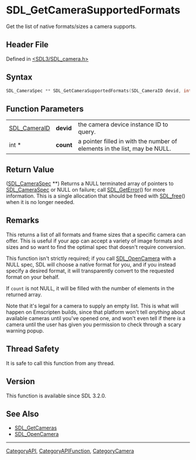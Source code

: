 # SDL_GetCameraSupportedFormats

Get the list of native formats/sizes a camera supports.

## Header File

Defined in [<SDL3/SDL_camera.h>](https://github.com/libsdl-org/SDL/blob/main/include/SDL3/SDL_camera.h)

## Syntax

```c
SDL_CameraSpec ** SDL_GetCameraSupportedFormats(SDL_CameraID devid, int *count);
```

## Function Parameters

|                              |           |                                                                           |
| ---------------------------- | --------- | ------------------------------------------------------------------------- |
| [SDL_CameraID](SDL_CameraID) | **devid** | the camera device instance ID to query.                                   |
| int *                        | **count** | a pointer filled in with the number of elements in the list, may be NULL. |

## Return Value

([SDL_CameraSpec](SDL_CameraSpec) **) Returns a NULL terminated array of
pointers to [SDL_CameraSpec](SDL_CameraSpec) or NULL on failure; call
[SDL_GetError](SDL_GetError)() for more information. This is a single
allocation that should be freed with [SDL_free](SDL_free)() when it is no
longer needed.

## Remarks

This returns a list of all formats and frame sizes that a specific camera
can offer. This is useful if your app can accept a variety of image formats
and sizes and so want to find the optimal spec that doesn't require
conversion.

This function isn't strictly required; if you call
[SDL_OpenCamera](SDL_OpenCamera) with a NULL spec, SDL will choose a native
format for you, and if you instead specify a desired format, it will
transparently convert to the requested format on your behalf.

If `count` is not NULL, it will be filled with the number of elements in
the returned array.

Note that it's legal for a camera to supply an empty list. This is what
will happen on Emscripten builds, since that platform won't tell _anything_
about available cameras until you've opened one, and won't even tell if
there _is_ a camera until the user has given you permission to check
through a scary warning popup.

## Thread Safety

It is safe to call this function from any thread.

## Version

This function is available since SDL 3.2.0.

## See Also

- [SDL_GetCameras](SDL_GetCameras)
- [SDL_OpenCamera](SDL_OpenCamera)

----
[CategoryAPI](CategoryAPI), [CategoryAPIFunction](CategoryAPIFunction), [CategoryCamera](CategoryCamera)

